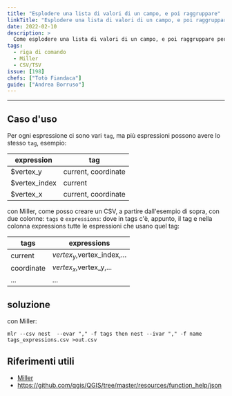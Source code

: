 ```yaml
---
title: "Esplodere una lista di valori di un campo, e poi raggruppare"
linkTitle: "Esplodere una lista di valori di un campo, e poi raggruppare"
date: 2022-02-10
description: >
  Come esplodere una lista di valori di un campo, e poi raggruppare per questi valori.
tags:
  - riga di comando
  - Miller
  - CSV/TSV
issue: [198]
chefs: ["Totò Fiandaca"]
guide: ["Andrea Borruso"]
---
```


---

## Caso d'uso

Per ogni espressione ci sono vari `tag`, ma più espressioni possono avere lo stesso `tag`, esempio:

| expression    | tag                 |
|---------------|---------------------|
| $vertex_y     | current, coordinate |
| $vertex_index | current             |
| $vertex_x     | current, coordinate |

con Miller, come posso creare un CSV, a partire dall'esempio di sopra, con due colonne: `tags` e `expressions`: dove in tags c'è, appunto, il tag e nella colonna expressions tutte le espressioni che usano quel tag:

| tags       | expressions                 |
|------------|-----------------------------|
| current    | $vertex_y,$vertex_index,... |
| coordinate | $vertex_x,$vertex_y,...     |
| ...        | ...                         |

## soluzione

con Miller:

```
mlr --csv nest  --evar "," -f tags then nest --ivar "," -f name  tags_expressions.csv >out.csv
```

## Riferimenti utili

- [Miller](https://github.com/johnkerl/miller)
- https://github.com/qgis/QGIS/tree/master/resources/function_help/json

